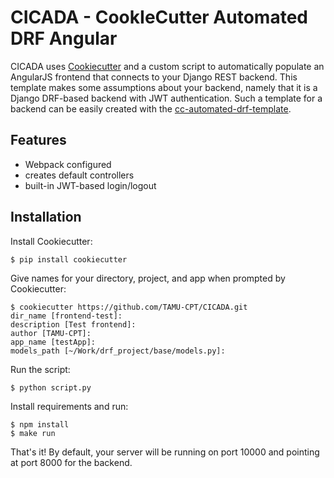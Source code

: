 # CICADA - CookIeCutter Automated DRF Angular
CICADA uses [Cookiecutter](https://github.com/audreyr/cookiecutter) and a custom script to automatically populate an
AngularJS frontend that connects to your Django REST backend. This template makes some assumptions about your
backend, namely that it is a Django DRF-based backend with JWT authentication. Such a template for a backend can
be easily created with the [cc-automated-drf-template](https://github.com/TAMU-CPT/cc-automated-drf-template).

## Features
- Webpack configured
- creates default controllers
- built-in JWT-based login/logout

## Installation
Install Cookiecutter:
```console
$ pip install cookiecutter
```
Give names for your directory, project, and app when prompted by Cookiecutter:
```console
$ cookiecutter https://github.com/TAMU-CPT/CICADA.git
dir_name [frontend-test]:
description [Test frontend]:
author [TAMU-CPT]:
app_name [testApp]:
models_path [~/Work/drf_project/base/models.py]:
```
Run the script:
```console
$ python script.py
```

Install requirements and run:
```console
$ npm install
$ make run
```

That's it! By default, your server will be running on port 10000 and pointing at
port 8000 for the backend.
